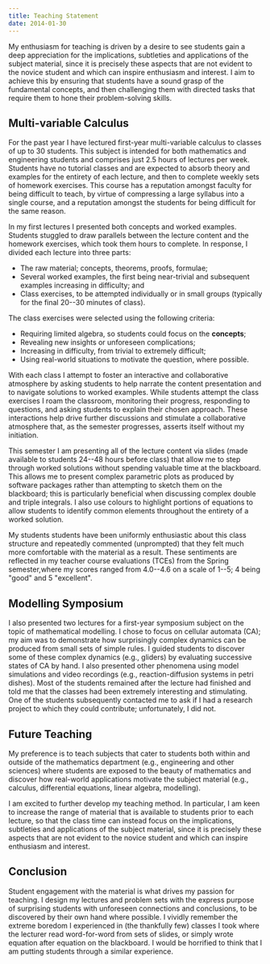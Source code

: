 ```yaml
---
title: Teaching Statement
date: 2014-01-30
---
```


My enthusiasm for teaching is driven by a desire to see students gain a deep
appreciation for the implications, subtleties and applications of the subject
material, since it is precisely these aspects that are not evident to the
novice student and which can inspire enthusiasm and interest.
I aim to achieve this by ensuring that students have a sound grasp of the
fundamental concepts, and then challenging them with directed tasks that
require them to hone their problem-solving skills.

## Multi-variable Calculus

For the past year I have lectured first-year multi-variable calculus to
classes of up to 30 students.
This subject is intended for both mathematics and engineering students and
comprises just 2.5 hours of lectures per week.
Students have no tutorial classes and are expected to absorb theory and
examples for the entirety of each lecture, and then to complete weekly sets of
homework exercises.
This course has a reputation amongst faculty for being difficult to teach, by
virtue of compressing a large syllabus into a single course, and a reputation
amongst the students for being difficult for the same reason.

In my first lectures I presented both concepts and worked examples.
Students stuggled to draw parallels between the lecture content and the
homework exercises, which took them hours to complete.
In response, I divided each lecture into three parts:

* The raw material; concepts, theorems, proofs, formulae;
* Several worked examples, the first being near-trivial and subsequent
  examples increasing in difficulty; and
* Class exercises, to be attempted individually or in small groups (typically
  for the final 20--30 minutes of class).

The class exercises were selected using the following criteria:

* Requiring limited algebra, so students could focus on the **concepts**;
* Revealing new insights or unforeseen complications;
* Increasing in difficulty, from trivial to extremely difficult;
* Using real-world situations to motivate the question, where possible.

With each class I attempt to foster an interactive and collaborative
atmosphere by asking students to help narrate the content presentation and to
navigate solutions to worked examples.
While students attempt the class exercises I roam the classroom, monitoring
their progress, responding to questions, and asking students to explain their
chosen approach.
These interactions help drive further discussions and stimulate a
collaborative atmosphere that, as the semester progresses, asserts itself
without my initiation.

This semester I am presenting all of the lecture content via slides (made
available to students 24--48 hours before class) that allow me to step through
worked solutions without spending valuable time at the blackboard.
This allows me to present complex parametric plots as produced by software
packages rather than attempting to sketch them on the blackboard; this is
particularly beneficial when discussing complex double and triple integrals.
I also use colours to highlight portions of equations to allow students to
identify common elements throughout the entirety of a worked solution.

My students students have been uniformly enthusiastic about this class
structure and repeatedly commented (unprompted) that they felt much more
comfortable with the material as a result.
These sentiments are reflected in my teacher course evaluations (TCEs) from
the Spring semester,where my scores ranged from 4.0--4.6 on a scale of 1--5; 4
being "good" and 5 "excellent".

## Modelling Symposium

I also presented two lectures for a first-year symposium subject on the topic
of mathematical modelling.
I chose to focus on cellular automata (CA); my aim was to demonstrate how
surprisingly complex dynamics can be produced from small sets of simple rules.
I guided students to discover some of these complex dynamics (e.g., gliders)
by evaluating successive states of CA by hand.
I also presented other phenomena using model simulations and video recordings
(e.g., reaction-diffusion systems in petri dishes).
Most of the students remained after the lecture had finished and told me that
the classes had been extremely interesting and stimulating.
One of the students subsequently contacted me to ask if I had a research
project to which they could contribute; unfortunately, I did not.

## Future Teaching

My preference is to teach subjects that cater to students both within and
outside of the mathematics department (e.g., engineering and other sciences)
where students are exposed to the beauty of mathematics and discover how
real-world applications motivate the subject material (e.g., calculus,
differential equations, linear algebra, modelling).

I am excited to further develop my teaching method.
In particular, I am keen to increase the range of material that is available
to students prior to each lecture, so that the class time can instead focus on
the implications, subtleties and applications of the subject material, since
it is precisely these aspects that are not evident to the novice student and
which can inspire enthusiasm and interest.

## Conclusion

Student engagement with the material is what drives my passion for teaching.
I design my lectures and problem sets with the express purpose of surprising
students with unforeseen connections and conclusions, to be discovered by
their own hand where possible.
I vividly remember the extreme boredom I experienced in (the thankfully few)
classes I took where the lecturer read word-for-word from sets of slides, or
simply wrote equation after equation on the blackboard.
I would be horrified to think that I am putting students through a similar
experience.
